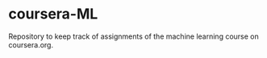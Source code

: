 # coursera-ML
Repository to keep track of assignments of the machine learning course on coursera.org.
